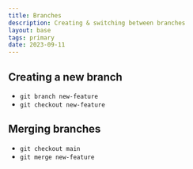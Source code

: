 ```yaml
---
title: Branches
description: Creating & switching between branches
layout: base
tags: primary
date: 2023-09-11
---
```


## Creating a new branch

* ```git branch new-feature```
* ```git checkout new-feature```

## Merging branches

- ```git checkout main```
- ```git merge new-feature```

